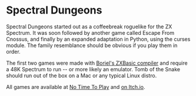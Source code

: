 Spectral Dungeons
=================

Spectral Dungeons started out as a coffeebreak roguelike for the ZX Spectrum. It was soon followed by another game called Escape From Cnossus, and finally by an expanded adaptation in Python, using the curses module. The family resemblance should be obvious if you play them in order.

The first two games were made with [Boriel's ZXBasic compiler](http://www.boriel.com/wiki/en/index.php/ZXBasic) and require a 48K Spectrum to run -- or more likely an emulator. Tomb of the Snake should run out of the box on a Mac or any typical Linux distro.

All games are available at [No Time To Play](http://notimetoplay.org/our-games/) and [on Itch.io](http://claudeb.itch.io/).
